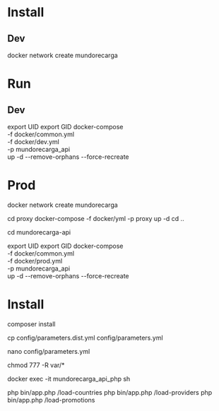 # Install

## Dev

docker network create mundorecarga

# Run

## Dev

export UID
export GID
docker-compose \
-f docker/common.yml \
-f docker/dev.yml \
-p mundorecarga_api \
up -d --remove-orphans --force-recreate

# Prod

docker network create mundorecarga

cd proxy
docker-compose -f docker/yml -p proxy up -d
cd ..

cd mundorecarga-api

export UID
export GID
docker-compose \
-f docker/common.yml \
-f docker/prod.yml \
-p mundorecarga_api \
up -d --remove-orphans --force-recreate

# Install

composer install

cp config/parameters.dist.yml config/parameters.yml

nano config/parameters.yml

chmod 777 -R var/*

docker exec -it mundorecarga_api_php sh

php bin/app.php /load-countries
php bin/app.php /load-providers
php bin/app.php /load-promotions


